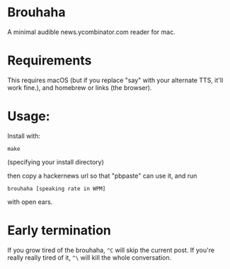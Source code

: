 # Brouhaha
A minimal audible news.ycombinator.com reader for mac.

# Requirements
This requires macOS (but if you replace "say" with your alternate TTS, it'll work fine.), and homebrew or links (the browser).

# Usage:
Install with:
```
make
```
(specifying your install directory)

then copy a hackernews url so that "pbpaste" can use it, and run
```
brouhaha [speaking rate in WPM]
```
with open ears.

# Early termination
If you grow tired of the brouhaha, `^C` will skip the current post.
If you're really really tired of it, `^\` will kill the whole conversation.
